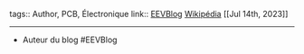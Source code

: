 tags:: Author, PCB, Électronique
link:: [EEVBlog](https://www.eevblog.com/about/) [Wikipédia](https://en.m.wikipedia.org/wiki/David_Jones)
[[Jul 14th, 2023]]
***

- Auteur du blog #EEVBlog